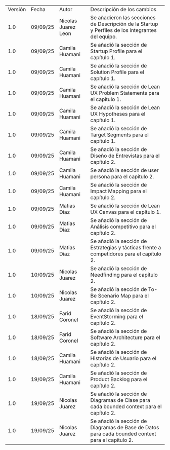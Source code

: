 <table>
    <tr>
        <td> Versión </td>
        <td> Fecha </td>
        <td> Autor </td>
        <td> Descripción de los cambios </td>
    </tr>
    <tr>
        <td> 1.0 </td>
        <td> 09/09/25 </td>
        <td> Nicolas Juarez Leon </td>
        <td> Se añadieron las secciones de Descripción de la Startup y Perfiles de los integrantes del equipo. </td>
    </tr>
    <tr>
        <td> 1.0 </td>
        <td> 09/09/25 </td>
        <td> Camila Huamani </td>
        <td> Se añadió la sección de Startup Profile para el capítulo 1. </td>
    </tr>
    <tr>
        <td> 1.0 </td>
        <td> 09/09/25 </td>
        <td> Camila Huamani </td>
        <td> Se añadió la sección de Solution Profile para el capítulo 1. </td>
    </tr>
    <tr>
        <td> 1.0 </td>
        <td> 09/09/25 </td>
        <td> Camila Huamani </td>
        <td> Se añadió la sección de Lean UX Problem Statements para el capítulo 1. </td>
    </tr>
    <tr>
        <td> 1.0 </td>
        <td> 09/09/25 </td>
        <td> Camila Huamani </td>
        <td> Se añadió la sección de Lean UX Hypotheses para el capítulo 1. </td>
    </tr>
    <tr>
        <td> 1.0 </td>
        <td> 09/09/25 </td>
        <td> Camila Huamani </td>
        <td> Se añadió la sección de Target Segments para el capítulo 1. </td>
    </tr>
    <tr>
        <td> 1.0 </td>
        <td> 09/09/25 </td>
        <td> Camila Huamani </td>
        <td> Se añadió la sección de Diseño de Entrevistas para el capítulo 2. </td>
    </tr>
    <tr>
        <td> 1.0 </td>
        <td> 09/09/25 </td>
        <td> Camila Huamani </td>
        <td> Se añadió la sección de user persona para el capítulo 2. </td>
    </tr>
    <tr>
        <td> 1.0 </td>
        <td> 09/09/25 </td>
        <td> Camila Huamani </td>
        <td> Se añadió la sección de Impact Mapping para el capítulo 2. </td>
    </tr>
    <tr>
        <td> 1.0 </td>
        <td> 09/09/25 </td>
        <td> Matias Diaz </td>
        <td> Se añadió la sección de Lean UX Canvas para el capítulo 1. </td>
    </tr>
    <tr>
        <td> 1.0 </td>
        <td> 09/09/25 </td>
        <td> Matias Diaz </td>
        <td> Se añadió la sección de Análisis competitivo para el capítulo 2. </td>
    </tr>
    <tr>
        <td> 1.0 </td>
        <td> 09/09/25 </td>
        <td> Matias Diaz </td>
        <td> Se añadió la sección de Estrategias y tácticas frente a competidores para el capítulo 2. </td>
    </tr>
    <tr>
        <td> 1.0 </td>
        <td> 10/09/25 </td>
        <td> Nicolas Juarez </td>
        <td> Se añadió la sección de Needfinding para el capítulo 2. </td>
    </tr>
    <tr>
        <td> 1.0 </td>
        <td> 10/09/25 </td>
        <td> Nicolas Juarez </td>
        <td> Se añadió la sección de To-Be Scenario Map para el capítulo 2. </td>
    </tr>
    <tr>
        <td> 1.0 </td>
        <td> 18/09/25 </td>
        <td> Farid Coronel </td>
        <td> Se añadió la sección de EventStorming para el capítulo 2. </td>
    </tr>
    <tr>
        <td> 1.0 </td>
        <td> 18/09/25 </td>
        <td> Farid Coronel </td>
        <td> Se añadió la sección de Software Architecture para el capítulo 2. </td>
    </tr>
    <tr>
        <td> 1.0 </td>
        <td> 18/09/25 </td>
        <td> Camila Huamani </td>
        <td> Se añadió la sección de Historias de Usuario para el capítulo 2. </td>
    </tr>
    <tr>
        <td> 1.0 </td>
        <td> 19/09/25 </td>
        <td> Camila Huamani </td>
        <td> Se añadió la sección de Product Backlog para el capítulo 2. </td>
    </tr>
    <tr>
        <td> 1.0 </td>
        <td> 19/09/25 </td>
        <td> Nicolas Juarez </td>
        <td> Se añadió la sección de Diagramas de Clase para cada bounded context para el capítulo 2. </td>
    </tr>
    <tr>
        <td> 1.0 </td>
        <td> 19/09/25 </td>
        <td> Nicolas Juarez </td>
        <td> Se añadió la sección de Diagramas de Base de Datos para cada bounded context para el capítulo 2. </td>
    </tr>
</table>
